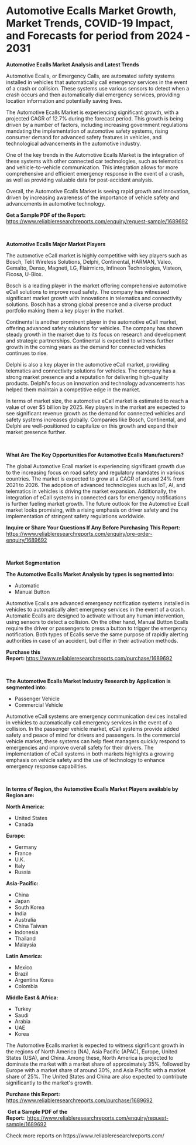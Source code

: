 <p><h1>Automotive Ecalls Market Growth, Market Trends, COVID-19 Impact, and Forecasts for period from 2024 - 2031</h1></p><p><strong>Automotive Ecalls Market Analysis and Latest Trends</strong></p>
<p><p>Automotive Ecalls, or Emergency Calls, are automated safety systems installed in vehicles that automatically call emergency services in the event of a crash or collision. These systems use various sensors to detect when a crash occurs and then automatically dial emergency services, providing location information and potentially saving lives.</p><p>The Automotive Ecalls Market is experiencing significant growth, with a projected CAGR of 12.7% during the forecast period. This growth is being driven by a number of factors, including increasing government regulations mandating the implementation of automotive safety systems, rising consumer demand for advanced safety features in vehicles, and technological advancements in the automotive industry.</p><p>One of the key trends in the Automotive Ecalls Market is the integration of these systems with other connected car technologies, such as telematics and vehicle-to-vehicle communication. This integration allows for more comprehensive and efficient emergency response in the event of a crash, as well as providing valuable data for post-accident analysis.</p><p>Overall, the Automotive Ecalls Market is seeing rapid growth and innovation, driven by increasing awareness of the importance of vehicle safety and advancements in automotive technology.</p></p>
<p><strong>Get a Sample PDF of the Report:&nbsp;</strong> <a href="https://www.reliableresearchreports.com/enquiry/request-sample/1689692">https://www.reliableresearchreports.com/enquiry/request-sample/1689692</a></p>
<p>&nbsp;</p>
<p><strong>Automotive Ecalls Major Market Players</strong></p>
<p><p>The automotive eCall market is highly competitive with key players such as Bosch, Telit Wireless Solutions, Delphi, Continental, HARMAN, Valeo, Gemalto, Denso, Magneti, LG, Flairmicro, Infineon Technologies, Visteon, Ficosa, U-Blox.</p><p>Bosch is a leading player in the market offering comprehensive automotive eCall solutions to improve road safety. The company has witnessed significant market growth with innovations in telematics and connectivity solutions. Bosch has a strong global presence and a diverse product portfolio making them a key player in the market.</p><p>Continental is another prominent player in the automotive eCall market, offering advanced safety solutions for vehicles. The company has shown steady growth in the market due to its focus on research and development and strategic partnerships. Continental is expected to witness further growth in the coming years as the demand for connected vehicles continues to rise.</p><p>Delphi is also a key player in the automotive eCall market, providing telematics and connectivity solutions for vehicles. The company has a strong market presence and a reputation for delivering high-quality products. Delphi's focus on innovation and technology advancements has helped them maintain a competitive edge in the market.</p><p>In terms of market size, the automotive eCall market is estimated to reach a value of over $5 billion by 2025. Key players in the market are expected to see significant revenue growth as the demand for connected vehicles and safety systems increases globally. Companies like Bosch, Continental, and Delphi are well-positioned to capitalize on this growth and expand their market presence further.</p></p>
<p>&nbsp;</p>
<p><strong>What Are The Key Opportunities For Automotive Ecalls Manufacturers?</strong></p>
<p><p>The global Automotive Ecall market is experiencing significant growth due to the increasing focus on road safety and regulatory mandates in various countries. The market is expected to grow at a CAGR of around 24% from 2021 to 2026. The adoption of advanced technologies such as IoT, AI, and telematics in vehicles is driving the market expansion. Additionally, the integration of eCall systems in connected cars for emergency notifications is further fueling market growth. The future outlook for the Automotive Ecall market looks promising, with a rising emphasis on driver safety and the implementation of stringent safety regulations worldwide.</p></p>
<p><strong>Inquire or Share Your Questions If Any Before Purchasing This Report:</strong> <a href="https://www.reliableresearchreports.com/enquiry/pre-order-enquiry/1689692">https://www.reliableresearchreports.com/enquiry/pre-order-enquiry/1689692</a></p>
<p>&nbsp;</p>
<p><strong>Market Segmentation</strong></p>
<p><strong>The Automotive Ecalls Market Analysis by types is segmented into:</strong></p>
<p><ul><li>Automatic</li><li>Manual Button</li></ul></p>
<p><p>Automotive Ecalls are advanced emergency notification systems installed in vehicles to automatically alert emergency services in the event of a crash. Automatic Ecalls are designed to activate without any human intervention, using sensors to detect a collision. On the other hand, Manual Button Ecalls require the driver or passengers to press a button to trigger the emergency notification. Both types of Ecalls serve the same purpose of rapidly alerting authorities in case of an accident, but differ in their activation methods.</p></p>
<p><strong>Purchase this Report:&nbsp;</strong><a href="https://www.reliableresearchreports.com/purchase/1689692">https://www.reliableresearchreports.com/purchase/1689692</a></p>
<p>&nbsp;</p>
<p><strong>The Automotive Ecalls Market Industry Research by Application is segmented into:</strong></p>
<p><ul><li>Passenger Vehicle</li><li>Commercial Vehicle</li></ul></p>
<p><p>Automotive eCall systems are emergency communication devices installed in vehicles to automatically call emergency services in the event of a collision. In the passenger vehicle market, eCall systems provide added safety and peace of mind for drivers and passengers. In the commercial vehicle market, these systems can help fleet managers quickly respond to emergencies and improve overall safety for their drivers. The implementation of eCall systems in both markets highlights a growing emphasis on vehicle safety and the use of technology to enhance emergency response capabilities.</p></p>
<p>&nbsp;</p>
<p><strong>In terms of Region, the Automotive Ecalls Market Players available by Region are:</strong></p>
<p>
    <p> <strong> North America: </strong>
        <ul>
            <li>United States</li>
            <li>Canada</li>
        </ul>
        </p> 
    <p> <strong> Europe: </strong>
        <ul>
            <li>Germany</li>
            <li>France</li>
            <li>U.K.</li>
            <li>Italy</li>
            <li>Russia</li>
        </ul>
        </p> 
    <p> <strong> Asia-Pacific: </strong>
        <ul>
            <li>China</li>
            <li>Japan</li>
            <li>South Korea</li>
            <li>India</li>
            <li>Australia</li>
            <li>China Taiwan</li>
            <li>Indonesia</li>
            <li>Thailand</li>
            <li>Malaysia</li>
        </ul>
        </p> 
    <p> <strong> Latin America: </strong>
        <ul>
            <li>Mexico</li>
            <li>Brazil</li>
            <li>Argentina Korea</li>
            <li>Colombia</li>
        </ul>
        </p> 
    <p> <strong> Middle East & Africa: </strong>
        <ul>
            <li>Turkey</li>
            <li>Saudi</li>
            <li>Arabia</li>
            <li>UAE</li>
            <li>Korea</li>
        </ul>
    </p>
    </p>
<p><p>The Automotive Ecalls market is expected to witness significant growth in the regions of North America (NA), Asia Pacific (APAC), Europe, United States (USA), and China. Among these, North America is projected to dominate the market with a market share of approximately 35%, followed by Europe with a market share of around 30%, and Asia Pacific with a market share of 25%. The United States and China are also expected to contribute significantly to the market's growth.</p></p>
<p><strong>Purchase this Report: </strong><a href="https://www.reliableresearchreports.com/purchase/1689692">https://www.reliableresearchreports.com/purchase/1689692</a></p>
<p>&nbsp;<strong>Get a Sample PDF of the Report:&nbsp;&nbsp;</strong><a href="https://www.reliableresearchreports.com/enquiry/request-sample/1689692">https://www.reliableresearchreports.com/enquiry/request-sample/1689692</a></p>
<p><strong></strong></p>
<p>Check more reports on https://www.reliableresearchreports.com/</p>
